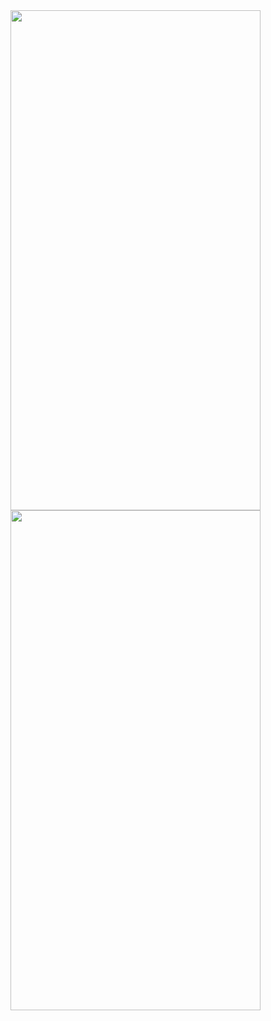 <img src="https://github.com/user-attachments/assets/65b333cc-6f15-4804-a23e-b9bfdb8a1fb5" width="400" height="800">
<img src="https://github.com/user-attachments/assets/1cbfccd8-13b0-4ce7-8be2-7fe75a3f7e2f" width="400" height="800">

